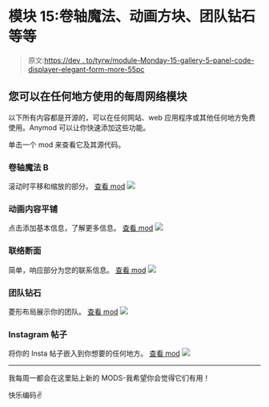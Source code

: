 # 模块 15:卷轴魔法、动画方块、团队钻石等等

> 原文:[https://dev . to/tyrw/module-Monday-15-gallery-5-panel-code-displayer-elegant-form-more-55pc](https://dev.to/tyrw/module-monday-15-gallery-5-panel-code-displayer-elegant-form--more-55pc)

## [](#weekly-web-modules-you-can-use-anywhere)您可以在任何地方使用的每周网络模块

以下所有内容都是开源的，可以在任何网站、web 应用程序或其他任何地方免费使用。Anymod 可以让你快速添加这些功能。

单击一个 mod 来查看它及其源代码。

### [](#scroll-magic-b)卷轴魔法 B

滚动时平移和缩放的部分。
[查看 mod](https://anymod.com/mod/nbkdn?v=20)
 [![](../Images/a82014dc17a7c64aea88a2f626d9b115.png)](https://anymod.com/mod/nbkdn?v=20) 

### [](#animated-content-tiles)动画内容平铺

点击添加基本信息，了解更多信息。
[查看 mod](https://anymod.com/mod/kodkb?h1=50&h2=100&v=20)
 [![](../Images/f32d5e325bc9b29c6167a23984ba74b2.png)](https://anymod.com/mod/kodkb?h1=50&h2=100&v=20) 

### [](#contact-section)联络断面

简单，响应部分为您的联系信息。
[查看 mod](https://anymod.com/mod/rbaaa?v=20)
 [![](../Images/677613d3f069aa9cd3ac94c6e14b9af0.png)](https://anymod.com/mod/rbaaa?v=20) 

### [](#team-diamonds)团队钻石

菱形布局展示你的团队。
[查看 mod](https://anymod.com/mod/lmlbm?v=20)
 [![](../Images/55f903ae0306db298a9b09660aba5f0e.png)](https://anymod.com/mod/lmlbm?v=20) 

### [](#instagram-post)Instagram 帖子

将你的 Insta 帖子嵌入到你想要的任何地方。
[查看 mod](https://anymod.com/mod/oorra?v=20)
 [![](../Images/65ead4dd1c3fd33707c1c6f9030df731.png)](https://anymod.com/mod/oorra?v=20) 

* * *

我每周一都会在这里贴上新的 MODS-我希望你会觉得它们有用！

快乐编码✌️